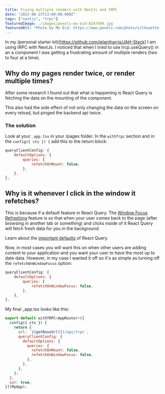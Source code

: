 ```yaml
---
title: Fixing multiple renders with NextJs and tRPC
date: "2022-08-23T13:00:00.000Z"
tags: ["nextjs", "trpc"]
featuredImage: ./images/pexels-mo-eid-8347499.jpg
featuredAlt: "Photo by Mo Eid: https://www.pexels.com/photo/silhouette-of-person-standing-near-a-doorway-with-bright-light-8347499/"
---
```


In my (personal starter kit)[https://github.com/jelaniharris/JAH-Stack] I am using tRPC with NextJs. I noticed that when I tried to use trcp.useQuery() in an a component I was getting a frustrating amount of multiple renders (two to four at a time).

## Why do my pages render twice, or render multiple times?

After some research I found out that what is happening is React Query is fetching the data on the mounting of the component. 

This also had the side effect of not only changing the data on the screen on every reload, but pinged the backend api twice.

### The solution

Look at your ```_app.tsx``` in your /pages folder. In the ```withTrpc``` section and in the ```config({ ctx }) {``` add this to the return block:

```javascript
queryClientConfig: {
    defaultOptions: {
        queries: {
            refetchOnMount: false,
        },
    },
},
```

## Why is it whenever I click in the window it refetches?

This is because if a default feature in React Query. The [Window Focus Refreshing](https://tanstack.com/query/v4/docs/guides/window-focus-refetching) feature is so that when your user comes back to the page (after browsing in another tab or something) and clicks inside of it React Query will fetch fresh data for you in the background.

Learn about the [important defaults](https://tanstack.com/query/v4/docs/guides/important-defaults) of React Query.

Now, in most cases you will want this on when other users are adding content to your application and you want your user to have the most up to date data. However, in my case I wanted it off so it's as simple as turning off the ```refetchOnWindowFocus``` option:

```javascript
queryClientConfig: {
    defaultOptions: {
        queries: {
            refetchOnWindowFocus: false,
        },
    },
},
```

My final _app.tsx looks like this:
```javascript
export default withTRPC<AppRouter>({
  config({ ctx }) {
    return {
      url: `${getBaseUrl()}/api/trpc`,
      queryClientConfig: {
        defaultOptions: {
          queries: {
            refetchOnMount: false,
            refetchOnWindowFocus: false,
          },
        },
      },
    };
  },
  ssr: true,
})(MyApp);
```
